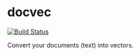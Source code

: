 docvec
======

[![Build Status](https://travis-ci.org/waltervascarvalho/docvec.svg?branch=master)](https://travis-ci.org/waltervascarvalho/docvec)

Convert your documents (text) into vectors.

